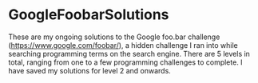 # GoogleFoobarSolutions

These are my ongoing solutions to the Google foo.bar challenge (https://www.google.com/foobar/), 
a hidden challenge I ran into while searching programming terms on the search engine. There are
5 levels in total, ranging from one to a few programming challenges to complete. I have saved my solutions
for level 2 and onwards.

